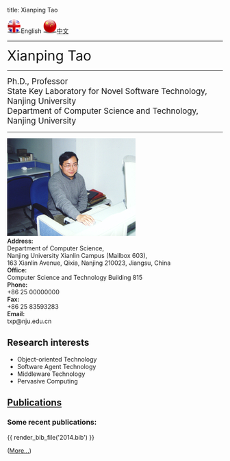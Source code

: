 title: Xianping Tao

<img width="32" alt="" src="static/uk-icon-small.png" />English
<a href="cn/"><img width="32" alt="" src="static/china-icon-small.png" />中文</a>

<hr/>

<div class="news-body">
    <div class="row gutter k-equal-height"><!-- nesting row -->
        <div class="col-lg-12">
            <span style="font-size:24pt">Xianping Tao</span>
        </div>
    </div><!-- nesting row end -->
    <hr/>
    <div class="row gutter k-equal-height"><!-- nesting row -->
        <div class="col-lg-12">
            <span style="font-size:14pt">Ph.D., Professor</span>
        </div>
    </div><!-- nesting row end -->
    <div class="row gutter k-equal-height"><!-- nesting row -->
        <div class="col-lg-12">
            <span style="font-size:14pt">State Key Laboratory for Novel Software Technology, Nanjing University</span>
        </div>
    </div><!-- nesting row end -->
    <div class="row gutter k-equal-height"><!-- nesting row -->
        <div class="col-lg-12">
            <span style="font-size:14pt">Department of Computer Science and Technology, Nanjing University</span>
        </div>
    </div><!-- nesting row end -->
    <hr/>
    <div class="row gutter k-equal-height"><!-- row -->
        <div class="col-lg-3 col-md-4 col-sm-12">
            <img src="static/taoxianping.jpg" alt="Xianping Tao" class="img-responsive" />
        </div>
        <div class="col-lg-9 col-md-8 col-sm-12">
            <div class="row gutter k-equal-height"><!-- nesting row -->
                <div class="col-lg-1 col-md-2 col-sm-12">
                    <span style="font-weight: 600;">Address:</span>
                </div>
                <div class="col-lg-11 col-md-10 col-sm-12">
                    <div clas="row">
                        <div class="col-lg-12">
                            Department of Computer Science,
                        </div>
                    </div>
                    <div clas="row">
                        <div class="col-lg-12">
                            Nanjing University Xianlin Campus (Mailbox 603),
                        </div>
                    </div>
                    <div clas="row">
                        <div class="col-lg-12">
                            163 Xianlin Avenue, Qixia, Nanjing 210023, Jiangsu, China
                        </div>
                    </div>
                </div>
            </div><!-- nesting row end -->
            <div class="row gutter k-equal-height"><!-- nesting row -->
                <div class="col-lg-1 col-md-2 col-sm-12">
                    <span style="font-weight: 600;">Office:</span>
                </div>
                <div class="col-lg-11 col-md-10 col-sm-12">
                    <div clas="row">
                        <div class="col-lg-12">
                            Computer Science and Technology Building 815
                        </div>
                    </div>
                </div>
            </div><!-- nesting row end -->
            <div class="row gutter k-equal-height"><!-- nesting row -->
                <div class="col-lg-1 col-md-2 col-sm-12">
                    <span style="font-weight: 600;">Phone:</span>
                </div>
                <div class="col-lg-11 col-md-10 col-sm-12">
                    <div clas="row">
                        <div class="col-lg-12">
                            +86 25 00000000
                        </div>
                    </div>
                </div>
            </div><!-- nesting row end -->
            <div class="row gutter k-equal-height"><!-- nesting row -->
                <div class="col-lg-1 col-md-2 col-sm-12">
                    <span style="font-weight: 600;">Fax:</span>
                </div>
                <div class="col-lg-11 col-md-10 col-sm-12">
                    <div clas="row">
                        <div class="col-lg-12">
                            +86 25 83593283
                        </div>
                    </div>
                </div>
            </div><!-- nesting row end -->
            <div class="row gutter k-equal-height"><!-- nesting row -->
                <div class="col-lg-1 col-md-2 col-sm-12">
                    <span style="font-weight: 600;">Email:</span>
                </div>
                <div class="col-lg-11 col-md-10 col-sm-12">
                    <div clas="row">
                        <div class="col-lg-12">
                            txp@nju.edu.cn
                        </div>
                    </div>
                </div>
            </div><!-- nesting row end -->
        </div>
    </div><!-- row end -->
</div>


## Research interests

* Object-oriented Technology
* Software Agent Technology
* Middleware Technology
* Pervasive Computing

## [Publications](publications)



### Some recent publications:

{{ render_bib_file('2014.bib') }}

([More...](publications))
